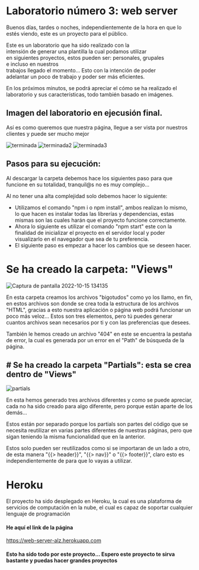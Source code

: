 # Laboratorio número 3: web server

Buenos días, tardes o noches, independientemente de la hora en que lo estés viendo, este es un proyecto para el público.

Este es un laboratorio que ha sido realizado con la intensión de generar una plantilla la cual podamos utilizar en siguientes proyectos, estos pueden ser: personales, grupales e incluso en nuestros trabajos llegado el momento... Esto con la intención de poder adelantar un poco de trabajo y poder ser más eficientes.

En los próximos minutos, se podrá apreciar el cómo se ha realizado el laboratorio y sus características, todo también basado en imágenes.

## Imagen del laboratorio en ejecusión final. 

Así es como queremos que nuestra página, llegue a ser vista por nuestros clientes y puede ser mucho mejor

![terminada](https://user-images.githubusercontent.com/105325885/196001834-d1bd0617-d4bc-4b5c-8969-5d13c07e0104.png)
![terminada2](https://user-images.githubusercontent.com/105325885/196001947-655f94dc-4bd2-4852-aeef-69521aaad276.png)
![terminada3](https://user-images.githubusercontent.com/105325885/196001990-4eb99474-0ca5-4ad1-a99a-227966fba39b.png)

## Pasos para su ejecución:

Al descargar la carpeta debemos hace los siguientes paso para que funcione en su totalidad, tranquil@s no es muy complejo...

Al no tener una alta complejidad solo debemos hacer lo siguiente:

* Utilizamos el comando "npm i o npm install", ambos realizan lo mismo, lo que hacen es instalar todas las librerías y dependencias, estas mismas son las cuales harán que el proyecto funcione correctamente.
* Ahora lo siguiente es utilizar el comando "npm start" este con la finalidad de inicializar el proyecto en el servidor local y poder visualizarlo en el navegador que sea de tu preferencia.
* El siguiente paso es empezar a hacer los cambios que se deseen hacer.

# Se ha creado la carpeta: "Views"

![Captura de pantalla 2022-10-15 134135](https://user-images.githubusercontent.com/105325885/196003005-d77d37f2-c360-4f03-9734-a2fb62ae4c52.png)

En esta carpeta creamos los archivos "bigotudos" como yo los llamo, en fin, en estos archivos son donde se crea toda la estructura de los archivos "HTML", gracias a esto nuestra aplicación o página web podrá funcionar un poco más veloz... Estos son tres elementos, pero tú puedes generar cuantos archivos sean necesarios por ti y con las preferencias que desees.

También le hemos creado un archivo "404" en este se encuentra la pestaña de error, la cual es generada por un error en el "Path" de búsqueda de la página.

## # Se ha creado la carpeta "Partials": esta se crea dentro de "Views"

![partials](https://user-images.githubusercontent.com/105325885/196005769-92dc6e09-993c-4d75-9327-8f9fb94ed5cc.png)

En esta hemos generado tres archivos diferentes y como se puede apreciar, cada no ha sido creado para algo diferente, pero porque están aparte de los demás...

Estos están por separado porque los partials son partes del código que se necesita reutilizar en varias partes diferentes de nuestras páginas, pero que sigan teniendo la misma funcionalidad que en la anterior.

Estos solo pueden ser reutilizados como si se importaran de un lado a otro, de esta manera "{{> header}}", "{{> nav}}" o "{{> footer}}", claro esto es independientemente de para que lo vayas a utilizar.
# Heroku

El proyecto ha sido desplegado en Heroku, la cual es una plataforma de servicios de computación en la nube, el cual es capaz de soportar cualquier lenguaje de programación

#### He aquí el link de la página
https://web-server-alz.herokuapp.com

#### Esto ha sido todo por este proyecto... Espero este proyecto te sirva bastante y puedas hacer grandes proyectos
